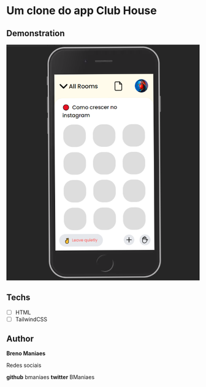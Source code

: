 # Um clone do app Club House

## Demonstration
<img src="./assets/demo.png" alt="Exemplo">


## Techs 

* [ ] HTML 
* [ ] TailwindCSS

## Author 

**Breno Maniaes** 

Redes sociais 

**github**  bmaniaes
**twitter** BManiaes
